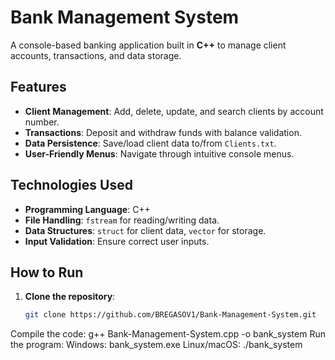 # Bank Management System

A console-based banking application built in **C++** to manage client accounts, transactions, and data storage.

## Features
- **Client Management**: Add, delete, update, and search clients by account number.
- **Transactions**: Deposit and withdraw funds with balance validation.
- **Data Persistence**: Save/load client data to/from `Clients.txt`.
- **User-Friendly Menus**: Navigate through intuitive console menus.

## Technologies Used
- **Programming Language**: C++
- **File Handling**: `fstream` for reading/writing data.
- **Data Structures**: `struct` for client data, `vector` for storage.
- **Input Validation**: Ensure correct user inputs.

## How to Run
1. **Clone the repository**:
   ```bash
   git clone https://github.com/BREGASOV1/Bank-Management-System.git
Compile the code:
g++ Bank-Management-System.cpp -o bank_system
Run the program:
Windows:
bank_system.exe
Linux/macOS:
./bank_system
